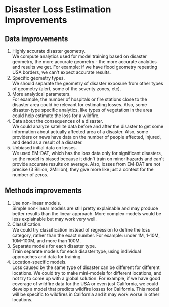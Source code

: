 # Disaster Loss Estimation Improvements

## Data improvements

1. Highly accurate disaster geometry.\
   We compute analytics used for model training based on disaster geometry, the more accurate geometry - the more accurate analytics and results we get. For example: if we have flood geometry repeating USA borders, we can't expect accurate results. 
2. Specific geometry types. \
   We should separate the geometry of disaster exposure from other types of geometry (alert, some of the severity zones, etc).
3. More analytical parameters.\
   For example, the number of hospitals or fire stations close to the disaster area could be relevant for estimating losses. Also, some disaster-type specific analytics, like types of vegetation in the area could help estimate the loss for a wildfire.
4. Data about the consequences of a disaster.\
   We could analyze satellite data before and after the disaster to get some information about actually affected area of a disaster. Also, some providers or news have data on the number of people affected, injured, and dead as a result of a disaster.
5. Unbiased initial data on losses.\
   We used EM-DAT, which has the loss data only for significant disasters, so the model is biased because it didn't train on minor hazards and can't provide accurate results on average. Also, losses from EM-DAT are not precise (3 Billion, 2Million), they give more like just a context for the number of zeros.

## Methods improvements

1. Use non-linear models.\
   Simple non-linear models are still pretty explainable and may produce better results than the linear approach. More complex models would be less explainable but may work very well.
2. Classification.\
   We could try classification instead of regression to define the loss category, rather than the exact number. For example: under 1M, 1-10M, 10M-100M, and more than 100M.
3. Separate models for each disaster type.\
   Train separate models for each disaster type, using individual approaches and data for training.
4. Location-specific models.\
   Loss caused by the same type of disaster can be different for different locations. We could try to make mini-models for different locations, and not try to come up with a global solution. For example, if we have good coverage of wildfire data for the USA or even just California, we could develop a model that predicts wildfire losses for California. This model will be specific to wildfires in California and it may work worse in other locations.
